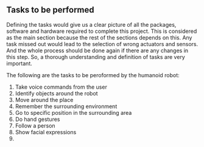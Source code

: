 ## Tasks to be performed
Defining the tasks would give us a clear picture of all the packages, software and hardware required to complete this project. This is considered as the main section because the rest of the sections depends on this. Any task missed out would lead to the selection of wrong actuators and sensors. And the whole process should be done again if there are any changes in this step. So, a thorough understanding and definition of tasks are very important.

The following are the tasks to be peroformed by the humanoid robot:

 1. Take voice commands from the user
 2. Identify objects around the robot
 3. Move around the place
 4. Remember the surrounding environment
 5. Go to specific position in the surrounding area
 6. Do hand gestures
 7. Follow a person
 8. Show facial expressions
 9. 

<!--stackedit_data:
eyJoaXN0b3J5IjpbLTc5NTEzNzMwMSwxOTI0ODc3MTY3LDIxOD
A2NzUyMl19
-->